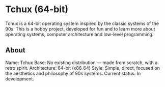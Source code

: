 # Tchux (64-bit)

Tchux is a 64-bit operating system inspired by the classic systems of the 90s. 
This is a hobby project, developed for fun and to learn more about operating systems, computer architecture and low-level programming.


## About
Name: Tchux 
Base: No existing distribution — made from scratch, with a retro spirit. 
Architecture: 64-bit (x86_64) 
Style: Simple, direct, focused on the aesthetics and philosophy of 90s systems. 
Current status: In development. 